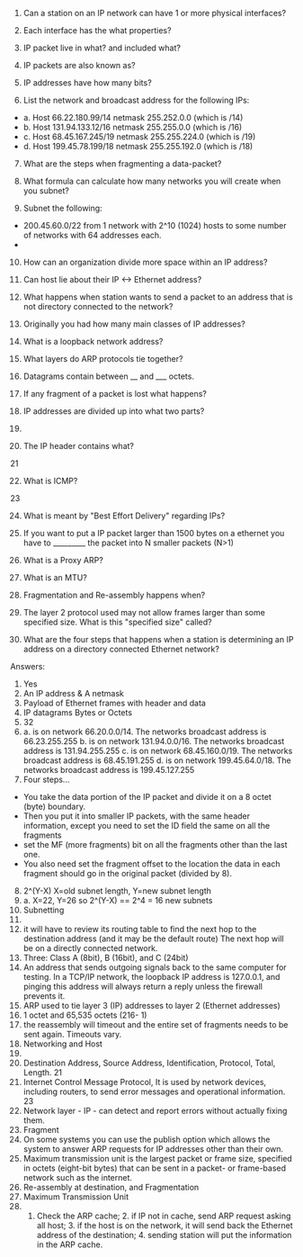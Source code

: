 1. Can a station on an IP network can have 1 or more physical interfaces?

2. Each interface has the what properties?

3. IP packet live in what? and included what?

4. IP packets are also known as?

5. IP addresses have how many bits?

6. List the network and broadcast address for the following IPs:
- a. Host 66.22.180.99/14  netmask 255.252.0.0 (which is /14)
- b. Host 131.94.133.12/16 netmask 255.255.0.0 (which is /16)
- c. Host 68.45.167.245/19 netmask 255.255.224.0 (which is /19)
- d. Host 199.45.78.199/18 netmask 255.255.192.0 (which is /18)

7. What are the steps when fragmenting a data-packet?  

8. What formula can calculate how many networks you will create when you subnet?

9. Subnet the following:
- 200.45.60.0/22 from 1 network with 2^10 (1024) hosts to
some number of networks with 64 addresses each.
-

10. How  can an organization divide more space within an IP address?

11. Can host lie about their IP <-> Ethernet address?

12. What happens when station wants to send a packet to an address that is not directory connected to the network?  

13. Originally you had how many main classes of IP addresses?

14. What is a loopback network address?

15. What layers do ARP protocols tie together?

16. Datagrams contain between __ and ___ octets.

17. If any fragment of a packet is lost what happens?

18. IP addresses are divided up into what two parts?

19.

20. The IP header contains what?

21

22. What is ICMP?

23

24. What is meant by "Best Effort Delivery" regarding IPs?

25. If you want to put a IP packet larger than 1500 bytes on a ethernet you have to _________ the packet into N smaller packets (N>1)

26. What is a Proxy ARP?

27. What is an MTU?

28. Fragmentation and Re-assembly happens when?

29. The layer 2 protocol used may not allow frames larger than some specified size. What is this "specified size" called?

30. What are the four steps that happens when a station is determining an IP address on a directory connected Ethernet network?



Answers:
1. Yes
2. An IP address &  A netmask
3. Payload of Ethernet frames with header and data
4. IP datagrams Bytes or Octets
5. 32
6. a. is on network 66.20.0.0/14. The networks broadcast address is 66.23.255.255
b. is on network 131.94.0.0/16. The networks broadcast address is 131.94.255.255
c. is on network 68.45.160.0/19. The networks broadcast address is 68.45.191.255
d. is on network 199.45.64.0/18. The networks broadcast address is 199.45.127.255
7. Four steps...  
-  You take the data portion of the IP packet and divide it on a 8 octet (byte) boundary.
- Then you put it into smaller IP packets, with the same header information, except you need to set the ID field the same on all the fragments
- set the MF (more fragments) bit on all the fragments other than the last one.
- You also need set the fragment offset to the location the data in each fragment should go in the original packet (divided by 8).
8. 2^(Y-X)  X=old subnet length, Y=new subnet length
9. a. X=22, Y=26 so 2^(Y-X) == 2^4 = 16 new subnets
10. Subnetting
11.
12. it will have to review its routing table to find the  next hop to the destination address (and it may be the default route)
The next hop will be on a directly connected network.
13. Three: Class A (8bit), B (16bit), and C (24bit)
14. An address that sends outgoing signals back to the same computer for testing. In a TCP/IP network, the loopback IP address is 127.0.0.1, and pinging this address will always return a reply unless the firewall prevents it.
15. ARP used to tie layer 3 (IP) addresses to layer 2 (Ethernet addresses)
16. 1 octet and 65,535 octets (216- 1)
17. the reassembly will timeout and the entire set of fragments needs to be sent again. Timeouts vary.
18. Networking and Host
19.   
20. Destination Address, Source Address, Identification, Protocol, Total, Length.
21
22. Internet Control Message Protocol, It is used by network devices, including routers, to send error messages and operational information.
23
24. Network layer - IP - can detect and report errors without actually fixing them.
25. Fragment
26. On some systems you can use the publish option which allows  the system to answer ARP requests for IP addresses other than their own.
27. Maximum transmission unit is the largest packet or frame size, specified in octets (eight-bit bytes) that can be sent in a packet- or frame-based network such as the internet.
28. Re-assembly at destination, and Fragmentation
29. Maximum Transmission Unit
30. 1. Check the ARP cache; 2. if IP not in cache, send ARP request asking all host; 3. if the host is on the network, it will send back the Ethernet address of the destination; 4. sending station will put the information in the ARP cache.
